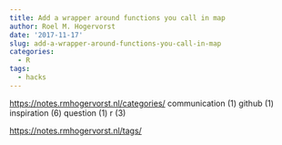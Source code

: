 ```yaml
---
title: Add a wrapper around functions you call in map
author: Roel M. Hogervorst
date: '2017-11-17'
slug: add-a-wrapper-around-functions-you-call-in-map
categories:
  - R
tags:
  - hacks
---
```


https://notes.rmhogervorst.nl/categories/
    communication (1)
    github (1)
    inspiration (6)
    question (1)
    r (3)

https://notes.rmhogervorst.nl/tags/
